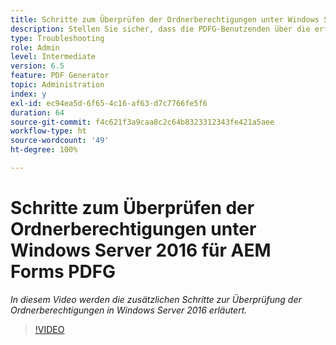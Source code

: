 ```yaml
---
title: Schritte zum Überprüfen der Ordnerberechtigungen unter Windows Server 2016
description: Stellen Sie sicher, dass die PDFG-Benutzenden über die erforderlichen Ordnerberechtigungen unter Windows Server 2016 verfügen
type: Troubleshooting
role: Admin
level: Intermediate
version: 6.5
feature: PDF Generator
topic: Administration
index: y
exl-id: ec94ea5d-6f65-4c16-af63-d7c7766fe5f6
duration: 64
source-git-commit: f4c621f3a9caa8c2c64b8323312343fe421a5aee
workflow-type: ht
source-wordcount: '49'
ht-degree: 100%

---
```


# Schritte zum Überprüfen der Ordnerberechtigungen unter Windows Server 2016 für AEM Forms PDFG

*In diesem Video werden die zusätzlichen Schritte zur Überprüfung der Ordnerberechtigungen in Windows Server 2016 erläutert.*

>[!VIDEO](https://video.tv.adobe.com/v/335519?quality=12&learn=on)
